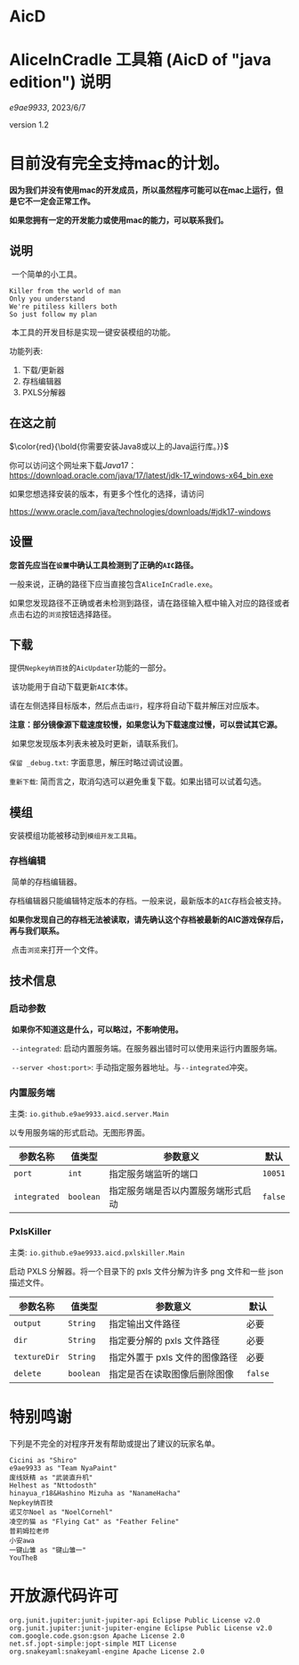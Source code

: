 # AicD
# AliceInCradle 工具箱 (AicD of "java edition") 说明

_e9ae9933_, 2023/6/7

version 1.2

# 目前没有完全支持mac的计划。

**因为我们并没有使用mac的开发成员，所以虽然程序可能可以在mac上运行，但是它不一定会正常工作。**

**如果您拥有一定的开发能力或使用mac的能力，可以联系我们。**

## 说明

​		一个简单的小工具。

```
Killer from the world of man
Only you understand
We're pitiless killers both
So just follow my plan
```

​		本工具的开发目标是实现一键安装模组的功能。

功能列表:

1. 下载/更新器
2. 存档编辑器
3. PXLS分解器

## 在这之前

$\color{red}{\bold{你需要安装Java8或以上的Java运行库。}}$

你可以访问这个网址来下载$Java17$：https://download.oracle.com/java/17/latest/jdk-17_windows-x64_bin.exe

如果您想选择安装的版本，有更多个性化的选择，请访问

https://www.oracle.com/java/technologies/downloads/#jdk17-windows

## 设置

​		**您首先应当在`设置`中确认工具检测到了正确的`AIC`路径。**

​		一般来说，正确的路径下应当直接包含`AliceInCradle.exe`。

​		如果您发现路径不正确或者未检测到路径，请在路径输入框中输入对应的路径或者点击右边的`浏览`按钮选择路径。

## 下载

​		提供`Nepkey纳百技`的`AicUpdater`功能的一部分。

​		该功能用于自动下载更新`AIC`本体。

​		请在左侧选择目标版本，然后点击`运行`，程序将自动下载并解压对应版本。

​		**注意：部分镜像源下载速度较慢，如果您认为下载速度过慢，可以尝试其它源。**

​		如果您发现版本列表未被及时更新，请联系我们。

`保留 _debug.txt`: 字面意思，解压时略过调试设置。

`重新下载`: 简而言之，取消勾选可以避免重复下载。如果出错可以试着勾选。

## 模组

安装模组功能被移动到`模组开发工具箱`。

### 存档编辑

​		简单的存档编辑器。

​		存档编辑器只能编辑特定版本的存档。一般来说，最新版本的`AIC`存档会被支持。

​		**如果你发现自己的存档无法被读取，请先确认这个存档被最新的AIC游戏保存后，再与我们联系。**

​		点击`浏览`来打开一个文件。

## 技术信息

### 启动参数

​		**如果你不知道这是什么，可以略过，不影响使用。**

​				`--integrated`: 启动内置服务端。在服务器出错时可以使用来运行内置服务端。

​				`--server <host:port>`: 手动指定服务器地址。与`--integrated`冲突。

### 内置服务端

主类: `io.github.e9ae9933.aicd.server.Main`

以专用服务端的形式启动。无图形界面。

| 参数名称         | 值类型       | 参数意义              | 默认      |
|--------------|-----------|-------------------|---------|
| `port`       | `int`     | 指定服务端监听的端口        | `10051` |
| `integrated` | `boolean` | 指定服务端是否以内置服务端形式启动 | `false` |

### PxlsKiller

主类: `io.github.e9ae9933.aicd.pxlskiller.Main`

启动 PXLS 分解器。将一个目录下的 pxls 文件分解为许多 png 文件和一些 json 描述文件。

| 参数名称         | 值类型       | 参数意义               | 默认      |
|--------------|-----------|--------------------|---------|
| `output`     | `String`  | 指定输出文件路径           | 必要      |
| `dir`        | `String`  | 指定要分解的 pxls 文件路径   | 必要      |
| `textureDir` | `String`  | 指定外置于 pxls 文件的图像路径 | 必要      |
| `delete`     | `boolean` | 指定是否在读取图像后删除图像     | `false` |



# 特别鸣谢

下列是不完全的对程序开发有帮助或提出了建议的玩家名单。

```
Cicini as "Shiro"
e9ae9933 as "Team NyaPaint"
废线妖精 as "武装直升机"
Helhest as "Nttodosth"
hinayua_r18&Hashino Mizuha as "NanameHacha"
Nepkey纳百技
诺艾尔Noel as "NoelCornehl"
凌空的猫 as "Flying Cat" as "Feather Feline"
普莉姆拉老师
小安awa
一键山雏 as "键山雏一"
YouTheB
```

# 开放源代码许可

```
org.junit.jupiter:junit-jupiter-api Eclipse Public License v2.0
org.junit.jupiter:junit-jupiter-engine Eclipse Public License v2.0
com.google.code.gson:gson Apache License 2.0
net.sf.jopt-simple:jopt-simple MIT License
org.snakeyaml:snakeyaml-engine Apache License 2.0
```

